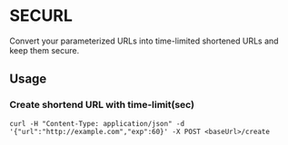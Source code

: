 # SECURL

Convert your parameterized URLs into time-limited shortened URLs and keep them secure.

## Usage

### Create shortend URL with time-limit(sec)

`curl -H "Content-Type: application/json" -d '{"url":"http://example.com","exp":60}' -X POST <baseUrl>/create`
